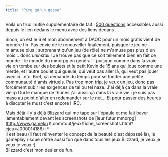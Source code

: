 ```yaml
---
title: "Pire qu'un gosse"
---
```


Voilà un truc inutile supplémentaire de fait : [500
questions](./?p=show&t=500.txt) accessibles aussi depuis le lien dedans le
menu avec des liens dedans ...

Sinon, on est le 6 et mon abonnement à DAOC pour un mois gratis vient de
prendre fin. Pas envie de le renouveller finalement, puisque le jeu ne m'amuse
plus : surprenant qu'un jeu (de rôle) ne m'amuse pas plus d'un mois... donc
_uninstall_ ! Je trouve pas que ce soit tellement bien en fait ce monde - le
monde du mmorpg en général - puisque comme dans la vraie vie on tombe sur des
boulets et le petit Kevin de 15 ans qui joue comme une merde, et l'autre
boulet qui gueule, qui veut pas aller là, qui veut pas jouer avec ci...etc.
Bref, ça demande du temps pour se fonder une petite communauté d'amis
virtuels. Pas trop mon trip, je veux un jeu, donc pas forcément subir les
exigences de tel ou tel naze. J'ai déjà ça dans la vraie vie :p Oui le manque
de thunes j'ai aussi ça dans la vraie vie : je suis pas maso au point d'aller
en redemander sur le net... Et pour passer des heures à discuter le must c'est
encore l'IRC.

Mais déjà il y'a déjà Blizzard qui me tape sur l'épaule et me fait baver
lamentablement devant les screenshots de [leur futur mmorpg](http://www.gameku
lt.com/tout/jeux/fiche_screenshots.html?cjeu=J000014186) :F  
Il est beau (il faut réinventer le concept de la beauté c'est dépassé là), le
gameplay risque d'être aussi fun que dans tous les jeux Blizzard, je veux je
veux je veux :)  
Blizzard c'est mon dealer de fun.

